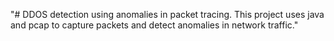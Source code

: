 "# DDOS detection using anomalies in packet tracing. This project uses java and pcap to capture packets and detect anomalies in network traffic." 
